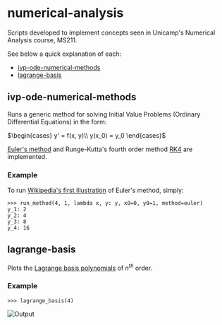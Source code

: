 # numerical-analysis
Scripts developed to implement concepts seen in Unicamp's Numerical Analysis course, MS211.

See below a quick explanation of each:
- [ivp-ode-numerical-methods](#ivp-ode-numerical-methods)
- [lagrange-basis](#lagrange-basis)

## ivp-ode-numerical-methods
Runs a generic method for solving Initial Value Problems (Ordinary Differential Equations) in the form:

$\begin{cases}
    y' = f(x, y)\\
    y(x_0) = y_0
\end{cases}$

[Euler's method](https://en.wikipedia.org/wiki/Euler_method) and Runge-Kutta's fourth order method [RK4](https://en.wikipedia.org/wiki/Runge%E2%80%93Kutta_methods#The_Runge%E2%80%93Kutta_method) are implemented.

### Example
To run [Wikipedia's first illustration](https://en.wikipedia.org/wiki/Euler_method#Example) of Euler's method, simply:
```
>>> run_method(4, 1, lambda x, y: y, x0=0, y0=1, method=euler)
y_1: 2
y_2: 4
y_3: 8
y_4: 16
```

## lagrange-basis
Plots the [Lagrange basis polynomials](https://en.wikipedia.org/wiki/Lagrange_polynomial#Definition) of $n^{th}$ order.

### Example
```
>>> lagrange_basis(4)
```
![Output](https://i.imgur.com/g64tFg4.png)

